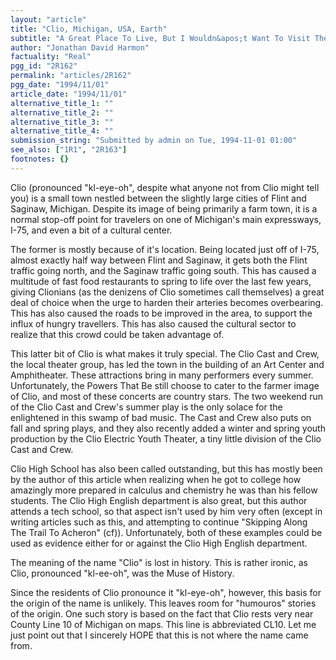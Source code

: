 ```yaml
---
layout: "article"
title: "Clio, Michigan, USA, Earth"
subtitle: "A Great Place To Live, But I Wouldn&apos;t Want To Visit There"
author: "Jonathan David Harmon"
factuality: "Real"
pgg_id: "2R162"
permalink: "articles/2R162"
pgg_date: "1994/11/01"
article_date: "1994/11/01"
alternative_title_1: ""
alternative_title_2: ""
alternative_title_3: ""
alternative_title_4: ""
submission_string: "Submitted by admin on Tue, 1994-11-01 01:00"
see_also: ["1R1", "2R163"]
footnotes: {}
---
```

<div>
<p>Clio (pronounced "kl-eye-oh", despite what anyone not from Clio might tell you) is a small town nestled between the slightly large cities of Flint and Saginaw, Michigan. Despite its image of being primarily a farm town, it is a normal stop-off point for travelers on one of Michigan's main expressways, I-75, and even a bit of a cultural center.</p>
<p>The former is mostly because of it's location. Being located just off of I-75, almost exactly half way between Flint and Saginaw, it gets both the Flint traffic going north, and the Saginaw traffic going south. This has caused a multitude of fast food restaurants to spring to life over the last few years, giving Clionians (as the denizens of Clio sometimes call themselves) a great deal of choice when the urge to harden their arteries becomes overbearing. This has also caused the roads to be improved in the area, to support the influx of hungry travellers. This has also caused the cultural sector to realize that this crowd could be taken advantage of.</p>
<p>This latter bit of Clio is what makes it truly special. The Clio Cast and Crew, the local theater group, has led the town in the building of an Art Center and Amphitheater. These attractions bring in many performers every summer. Unfortunately, the Powers That Be still choose to cater to the farmer image of Clio, and most of these concerts are country stars. The two weekend run of the Clio Cast and Crew's summer play is the only solace for the enlightened in this swamp of bad music. The Cast and Crew also puts on fall and spring plays, and they also recently added a winter and spring youth production by the Clio Electric Youth Theater, a tiny little division of the Clio Cast and Crew.</p>
<p>Clio High School has also been called outstanding, but this has mostly been by the author of this article when realizing when he got to college how amazingly more prepared in calculus and chemistry he was than his fellow students. The Clio High English department is also great, but this author attends a tech school, so that aspect isn't used by him very often (except in writing articles such as this, and attempting to continue "Skipping Along The Trail To Acheron" (cf)). Unfortunately, both of these examples could be used as evidence either for or against the Clio High English department.</p>
<p>The meaning of the name "Clio" is lost in history. This is rather ironic, as Clio, pronounced "kl-ee-oh", was the Muse of History.</p>
<p>Since the residents of Clio pronounce it "kl-eye-oh", however, this basis for the origin of the name is unlikely. This leaves room for "humouros" stories of the origin. One such story is based on the fact that Clio rests very near County Line 10 of Michigan on maps. This line is abbreviated CL10. Let me just point out that I sincerely HOPE that this is not where the name came from.</p>
</div>
